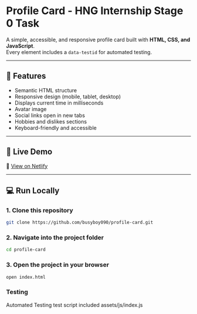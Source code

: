 # Profile Card - HNG Internship Stage 0 Task

A simple, accessible, and responsive profile card built with **HTML, CSS, and JavaScript**.  
Every element includes a `data-testid` for automated testing.

---

## 🧠 Features
- Semantic HTML structure  
- Responsive design (mobile, tablet, desktop)  
- Displays current time in milliseconds  
- Avatar image  
- Social links open in new tabs  
- Hobbies and dislikes sections  
- Keyboard-friendly and accessible

---

## 🚀 Live Demo
🔗 [View on Netlify](https://profile-card-stage-zero.netlify.app)

---

## 💻 Run Locally

### 1. Clone this repository
```bash
git clone https://github.com/busyboy090/profile-card.git
```

### 2. Navigate into the project folder
```bash
cd profile-card
```

### 3. Open the project in your browser
```bash
open index.html
```

### Testing
Automated Testing test script included assets/js/index.js